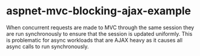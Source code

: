 # aspnet-mvc-blocking-ajax-example

When concurrent requests are made to MVC through the same session they are run synchronously to ensure that the session is updated uniformly.  This is problematic for async workloads that are AJAX heavy as it causes all async calls to run synchronously.
